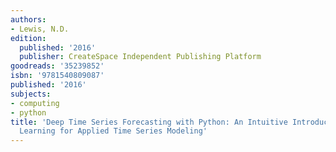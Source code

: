 ```yaml
---
authors:
- Lewis, N.D.
edition:
  published: '2016'
  publisher: CreateSpace Independent Publishing Platform
goodreads: '35239852'
isbn: '9781540809087'
published: '2016'
subjects:
- computing
- python
title: 'Deep Time Series Forecasting with Python: An Intuitive Introduction to Deep
  Learning for Applied Time Series Modeling'
---
```


